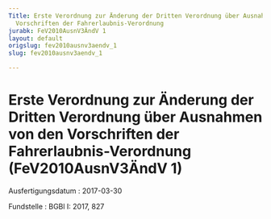 ```yaml
---
Title: Erste Verordnung zur Änderung der Dritten Verordnung über Ausnahmen von den
  Vorschriften der Fahrerlaubnis-Verordnung
jurabk: FeV2010AusnV3ÄndV 1
layout: default
origslug: fev2010ausnv3aendv_1
slug: fev2010ausnv3aendv_1

---
```


# Erste Verordnung zur Änderung der Dritten Verordnung über Ausnahmen von den Vorschriften der Fahrerlaubnis-Verordnung (FeV2010AusnV3ÄndV 1)

Ausfertigungsdatum
:   2017-03-30

Fundstelle
:   BGBl I: 2017, 827

